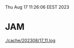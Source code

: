 Thu Aug 17 11:26:06 EEST 2023
# JAM
<a href='./cache/202308/17_11.log'>./cache/202308/17_11.log</a>
